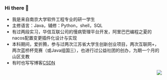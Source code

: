 ### Hi there 👋

<!--
**lyf712/lyf712** is a ✨ _special_ ✨ repository because its `README.md` (this file) appears on your GitHub profile.

Here are some ideas to get you started:

- 🔭 I’m currently working on ...
- 🌱 I’m currently learning ...
- 👯 I’m looking to collaborate on ...
- 🤔 I’m looking for help with ...
- 💬 Ask me about ...
- 📫 How to reach me: ...
- 😄 Pronouns: ...
- ⚡ Fun fact: ...
-->

- 我是来自南京大学软件工程专业的研一学生
- 主修语言：Java，辅修：Python，shell，SQL
- 有过两段实习，华信互联公司的慢病管理平台开发，阿里巴巴编程之夏的nacos配置变更插件化设计与实现
- 本科期间，爱折腾，参与过两次江苏省大学生创新创业项目，两次互联网+，两次蓝桥杯竞赛（或Java组国三），也进行过公益社团的创办，为期一个月的山区支教
- 有时也写写博客[CSDN](https://blog.csdn.net/qq_44654974?spm=1019.2139.3001.5343)

<img align="right" src="https://github-readme-stats.vercel.app/api?username=lyf712&show_icons=true">
